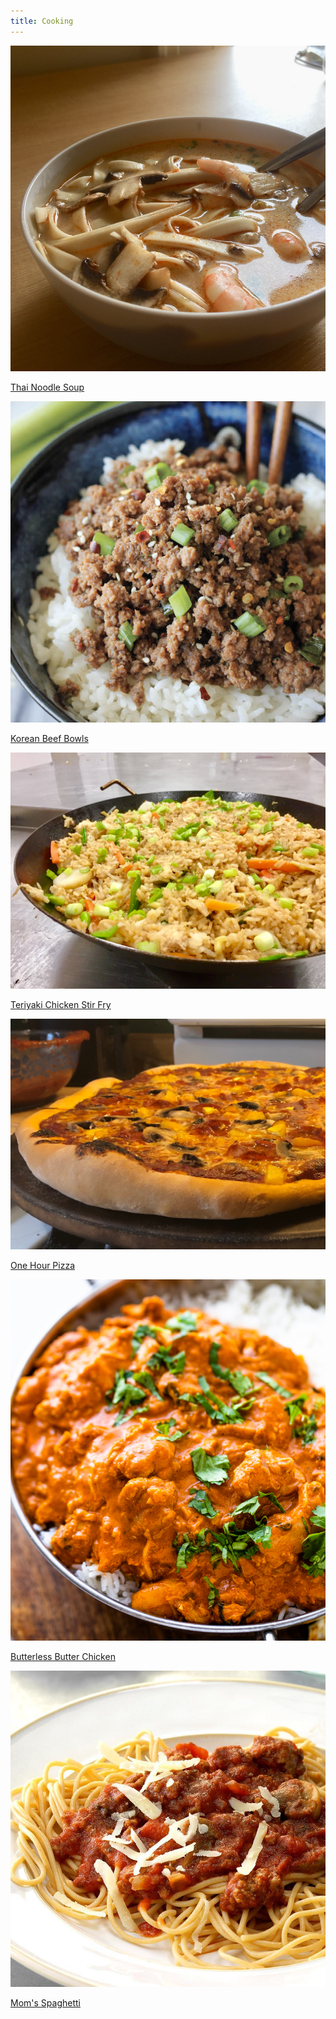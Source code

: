 ```yaml
---
title: Cooking
---
```


<div class='image-gallery cooking card-navigation'>

<div>
<a href="/cooking/thai-curry-noodle-soup.html">
  <img src="/img/cooking/thai-curry-noodle-soup.jpg">
  <p>Thai Noodle Soup</p>
</a>
</div>

<div>
<a href="/cooking/ground-beef-bulgogi.html">
  <img src="/img/cooking/ground-beef-bulgogi.png">
  <p>Korean Beef Bowls</p>
</a>
</div>

<div>
<a href="/cooking/teriyaki-chicken-stir-fry.html">
  <img src="/img/cooking/teriyaki-chicken-stir-fry.jpg">
  <p>Teriyaki Chicken Stir Fry</p>
</a>
</div>

<div>
<a href="/cooking/one-hour-pizza.html">
  <img src="/img/cooking/one-hour-pizza.jpg">
  <p>One Hour Pizza</p>
</a>
</div>

<div>
<a href="/cooking/butterless-butter-chicken.html">
  <img src="/img/cooking/butterless-butter-chicken.jpg">
  <p>Butterless Butter Chicken</p>
</a>
</div>

<div>
<a href="/cooking/moms-spaghetti.html">
  <img src="/img/cooking/moms-spaghetti.jpg">
  <p>Mom's Spaghetti</p>
</a>
</div>

</div>
